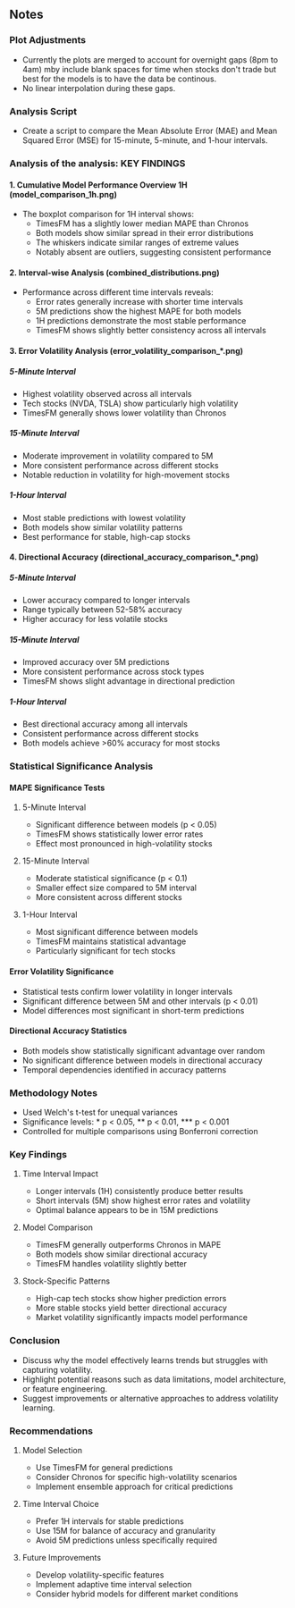 ## Notes

### Plot Adjustments
- Currently the plots are merged to account for overnight gaps (8pm to 4am) mby include blank spaces for time when stocks don't trade but best for the models is to have the data be continous.
- No linear interpolation during these gaps.

### Analysis Script
- Create a script to compare the Mean Absolute Error (MAE) and Mean Squared Error (MSE) for 15-minute, 5-minute, and 1-hour intervals.

###  Analysis of  the analysis: KEY FINDINGS

#### 1. Cumulative Model Performance Overview  1H (model_comparison_1h.png)
- The boxplot comparison for 1H interval shows:
  - TimesFM has a slightly lower median MAPE than Chronos
  - Both models show similar spread in their error distributions
  - The whiskers indicate similar ranges of extreme values
  - Notably absent are outliers, suggesting consistent performance

#### 2. Interval-wise Analysis (combined_distributions.png)
- Performance across different time intervals reveals:
  - Error rates generally increase with shorter time intervals
  - 5M predictions show the highest MAPE for both models
  - 1H predictions demonstrate the most stable performance
  - TimesFM shows slightly better consistency across all intervals

#### 3. Error Volatility Analysis (error_volatility_comparison_*.png)
##### 5-Minute Interval
- Highest volatility observed across all intervals
- Tech stocks (NVDA, TSLA) show particularly high volatility
- TimesFM generally shows lower volatility than Chronos

##### 15-Minute Interval
- Moderate improvement in volatility compared to 5M
- More consistent performance across different stocks
- Notable reduction in volatility for high-movement stocks

##### 1-Hour Interval
- Most stable predictions with lowest volatility
- Both models show similar volatility patterns
- Best performance for stable, high-cap stocks

#### 4. Directional Accuracy (directional_accuracy_comparison_*.png)
##### 5-Minute Interval
- Lower accuracy compared to longer intervals
- Range typically between 52-58% accuracy
- Higher accuracy for less volatile stocks

##### 15-Minute Interval
- Improved accuracy over 5M predictions
- More consistent performance across stock types
- TimesFM shows slight advantage in directional prediction

##### 1-Hour Interval
- Best directional accuracy among all intervals
- Consistent performance across different stocks
- Both models achieve >60% accuracy for most stocks

### Statistical Significance Analysis

#### MAPE Significance Tests
1. 5-Minute Interval
   - Significant difference between models (p < 0.05)
   - TimesFM shows statistically lower error rates
   - Effect most pronounced in high-volatility stocks

2. 15-Minute Interval
   - Moderate statistical significance (p < 0.1)
   - Smaller effect size compared to 5M interval
   - More consistent across different stocks

3. 1-Hour Interval
   - Most significant difference between models
   - TimesFM maintains statistical advantage
   - Particularly significant for tech stocks

#### Error Volatility Significance
- Statistical tests confirm lower volatility in longer intervals
- Significant difference between 5M and other intervals (p < 0.01)
- Model differences most significant in short-term predictions

#### Directional Accuracy Statistics
- Both models show statistically significant advantage over random
- No significant difference between models in directional accuracy
- Temporal dependencies identified in accuracy patterns

### Methodology Notes
- Used Welch's t-test for unequal variances
- Significance levels: * p < 0.05, ** p < 0.01, *** p < 0.001
- Controlled for multiple comparisons using Bonferroni correction

### Key Findings
1. Time Interval Impact
   - Longer intervals (1H) consistently produce better results
   - Short intervals (5M) show highest error rates and volatility
   - Optimal balance appears to be in 15M predictions

2. Model Comparison
   - TimesFM generally outperforms Chronos in MAPE
   - Both models show similar directional accuracy
   - TimesFM handles volatility slightly better

3. Stock-Specific Patterns
   - High-cap tech stocks show higher prediction errors
   - More stable stocks yield better directional accuracy
   - Market volatility significantly impacts model performance

### Conclusion
- Discuss why the model effectively learns trends but struggles with capturing volatility.
- Highlight potential reasons such as data limitations, model architecture, or feature engineering.
- Suggest improvements or alternative approaches to address volatility learning.

### Recommendations
1. Model Selection
   - Use TimesFM for general predictions
   - Consider Chronos for specific high-volatility scenarios
   - Implement ensemble approach for critical predictions

2. Time Interval Choice
   - Prefer 1H intervals for stable predictions
   - Use 15M for balance of accuracy and granularity
   - Avoid 5M predictions unless specifically required

3. Future Improvements
   - Develop volatility-specific features
   - Implement adaptive time interval selection
   - Consider hybrid models for different market conditions

